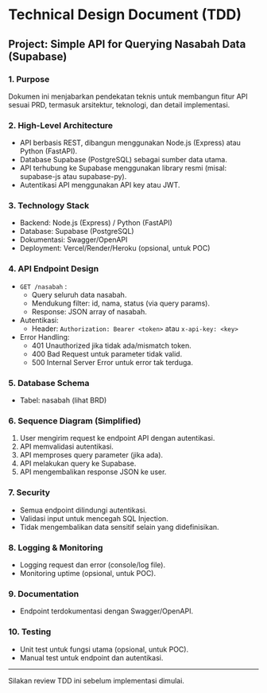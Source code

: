 # Technical Design Document (TDD)
## Project: Simple API for Querying Nasabah Data (Supabase)

### 1. Purpose
Dokumen ini menjabarkan pendekatan teknis untuk membangun fitur API sesuai PRD, termasuk arsitektur, teknologi, dan detail implementasi.

### 2. High-Level Architecture
- API berbasis REST, dibangun menggunakan Node.js (Express) atau Python (FastAPI).
- Database Supabase (PostgreSQL) sebagai sumber data utama.
- API terhubung ke Supabase menggunakan library resmi (misal: supabase-js atau supabase-py).
- Autentikasi API menggunakan API key atau JWT.

### 3. Technology Stack
- Backend: Node.js (Express) / Python (FastAPI)
- Database: Supabase (PostgreSQL)
- Dokumentasi: Swagger/OpenAPI
- Deployment: Vercel/Render/Heroku (opsional, untuk POC)

### 4. API Endpoint Design
- `GET /nasabah` :
  - Query seluruh data nasabah.
  - Mendukung filter: id, nama, status (via query params).
  - Response: JSON array of nasabah.
- Autentikasi:
  - Header: `Authorization: Bearer <token>` atau `x-api-key: <key>`
- Error Handling:
  - 401 Unauthorized jika tidak ada/mismatch token.
  - 400 Bad Request untuk parameter tidak valid.
  - 500 Internal Server Error untuk error tak terduga.

### 5. Database Schema
- Tabel: nasabah (lihat BRD)

### 6. Sequence Diagram (Simplified)
1. User mengirim request ke endpoint API dengan autentikasi.
2. API memvalidasi autentikasi.
3. API memproses query parameter (jika ada).
4. API melakukan query ke Supabase.
5. API mengembalikan response JSON ke user.

### 7. Security
- Semua endpoint dilindungi autentikasi.
- Validasi input untuk mencegah SQL Injection.
- Tidak mengembalikan data sensitif selain yang didefinisikan.

### 8. Logging & Monitoring
- Logging request dan error (console/log file).
- Monitoring uptime (opsional, untuk POC).

### 9. Documentation
- Endpoint terdokumentasi dengan Swagger/OpenAPI.

### 10. Testing
- Unit test untuk fungsi utama (opsional, untuk POC).
- Manual test untuk endpoint dan autentikasi.

---
Silakan review TDD ini sebelum implementasi dimulai.
